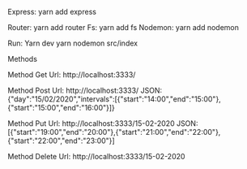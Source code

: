Express: yarn add express
</hr>
Router: yarn add router
Fs: yarn add fs
Nodemon: yarn add nodemon

Run:
Yarn dev 
yarn nodemon src/index


Methods

Method Get
Url: http://localhost:3333/

Method Post
Url: http://localhost:3333/
JSON: {"day":"15/02/2020","intervals":[{"start":"14:00","end":"15:00"},{"start":"15:00","end":"16:00"}]}

Method Put
Url: http://localhost:3333/15-02-2020
JSON: [{"start":"19:00","end":"20:00"},{"start":"21:00","end":"22:00"},{"start":"22:00","end":"23:00"}]

Method Delete
Url: http://localhost:3333/15-02-2020
